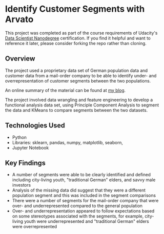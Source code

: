 # Identify Customer Segments with Arvato
This project was completed as part of the course requirements of Udacity's [Data Scientist Nanodegree](https://www.udacity.com/course/data-scientist-nanodegree--nd025) certification. If you find it helpful and want to reference it later, please consider forking the repo rather than cloning. 

## Overview
The project used a proprietary data set of German population data and customer data from a mail-order company to be able to identify under- and overrepresentation of customer segments between the two populations. 

An online summary of the material can be found at [my blog](https://rebeccaebarnes.github.io/). 

The project involved data wrangling and feature engineering to develop a functional analysis data set, using Principle Component Analysis to segment the data and KMeans to compare segments between the two datasets.

## Technologies Used
- Python 
- Libraries: sklearn, pandas, numpy, matplotlib, seaborn, 
- Jupyter Notebook

## Key Findings
- A number of segments were able to be clearly identified and defined including city-living youth, "traditional German" elders, and savvy male investors
- Analysis of the missing data did suggest that they were a different population segment and this was included in the segment comparisons
- There were a number of segments for the mail-order company that were over- and underrepresented compared to the general population
- Over- and underrepresentation appeared to follow expectations based on some stereotypes associated with the segments, for example, city-living youth were underrepresented and "traditional German" elders were overrepresented
